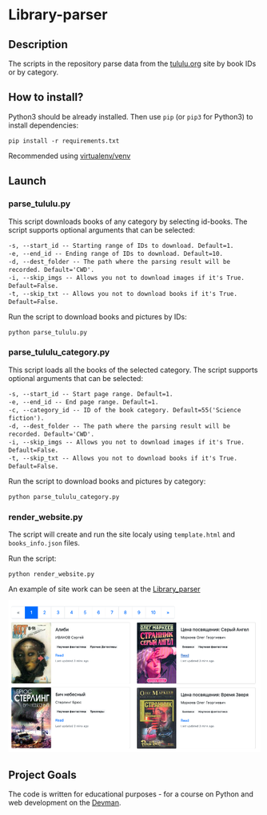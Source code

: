 # Library-parser #

## Description ##

The scripts in the repository parse data from the [tululu.org](https://tululu.org/) site by book IDs or by category.

## How to install? ##

Python3 should be already installed. 
Then use `pip` (or `pip3` for Python3) to install dependencies:

```commandline
pip install -r requirements.txt
```

Recommended using [virtualenv/venv](https://docs.python.org/3/library/venv.html)

## Launch ##
### parse_tululu.py ###
This script downloads books of any category by selecting id-books.
The script supports optional arguments that can be selected:

```commandline
-s, --start_id -- Starting range of IDs to download. Default=1.
-e, --end_id -- Ending range of IDs to download. Default=10.
-d, --dest_folder -- The path where the parsing result will be recorded. Default='CWD'.
-i, --skip_imgs -- Allows you not to download images if it's True. Default=False.
-t, --skip_txt -- Allows you not to download books if it's True. Default=False.
```

Run the script to download books and pictures by IDs:
  ```commandline
  python parse_tululu.py
  ```

### parse_tululu_category.py ###
This script loads all the books of the selected category.
The script supports optional arguments that can be selected:

```commandline
-s, --start_id -- Start page range. Default=1.
-e, --end_id -- End page range. Default=1.
-c, --category_id -- ID of the book category. Default=55('Science fiction').
-d, --dest_folder -- The path where the parsing result will be recorded. Default='CWD'.
-i, --skip_imgs -- Allows you not to download images if it's True. Default=False.
-t, --skip_txt -- Allows you not to download books if it's True. Default=False.

```
Run the script to download books and pictures by category:
  ```commandline
  python parse_tululu_category.py
  ```

### render_website.py ###

The script will create and run the site localy using `template.html` and  `books_info.json` files.

Run the script:
```commandline
python render_website.py
```
An example of site work can be seen at the [Library_parser](https://trofimleg0.github.io/Library-parser/pages/index1.html)

![](screen.jpg)


## Project Goals ##

The code is written for educational purposes - for a course on Python and web development on the [Devman](https://dvmn.org).
